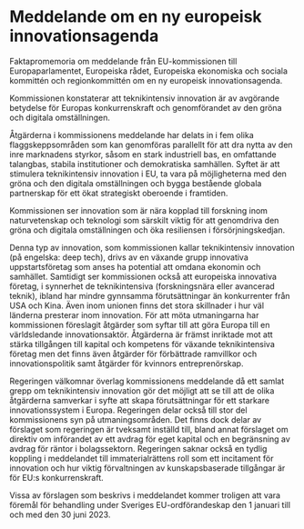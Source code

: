 # Meddelande om en ny europeisk innovationsagenda

Faktapromemoria om meddelande från EU\-kommissionen till Europaparlamentet, Europeiska rådet, Europeiska ekonomiska och sociala kommittén och regionkommittén om en ny europeisk innovationsagenda.

Kommissionen konstaterar att teknikintensiv innovation är av avgörande betydelse för Europas konkurrenskraft och genomförandet av den gröna och digitala omställningen.

Åtgärderna i kommissionens meddelande har delats in i fem olika flaggskeppsområden som kan genomföras parallellt för att dra nytta av den inre marknadens styrkor, såsom en stark industriell bas, en omfattande talangbas, stabila institutioner och demokratiska samhällen. Syftet är att stimulera teknikintensiv innovation i EU, ta vara på möjligheterna med den gröna och den digitala omställningen och bygga bestående globala partnerskap för ett ökat strategiskt oberoende i framtiden.

Kommissionen ser innovation som är nära kopplad till forskning inom naturvetenskap och teknologi som särskilt viktig för att genomdriva den gröna och digitala omställningen och öka resiliensen i försörjningskedjan.

Denna typ av innovation, som kommissionen kallar teknikintensiv innovation (på engelska: deep tech), drivs av en växande grupp innovativa uppstartsföretag som anses ha potential att omdana ekonomin och samhället. Samtidigt ser kommissionen också att europeiska innovativa företag, i synnerhet de teknikintensiva (forskningsnära eller avancerad teknik), ibland har mindre gynnsamma förutsättningar än konkurrenter från USA och Kina. Även inom unionen finns det stora skillnader i hur väl länderna presterar inom innovation. För att möta utmaningarna har kommissionen föreslagit åtgärder som syftar till att göra Europa till en världsledande innovationsaktör. Åtgärderna är främst inriktade mot att stärka tillgången till kapital och kompetens för växande teknikintensiva företag men det finns även åtgärder för förbättrade ramvillkor och innovationspolitik samt åtgärder för kvinnors entreprenörskap.

Regeringen välkomnar överlag kommissionens meddelande då ett samlat grepp om teknikintensiv innovation gör det möjligt att se till att de olika åtgärderna samverkar i syfte att skapa förutsättningar för ett starkare innovationssystem i Europa. Regeringen delar också till stor del kommissionens syn på utmaningsområden. Det finns dock delar av förslaget som regeringen är tveksamt inställd till, bland annat förslaget om direktiv om införandet av ett avdrag för eget kapital och en begränsning av avdrag för räntor i bolagssektorn. Regeringen saknar också en tydlig koppling i meddelandet till immaterialrättens roll som ett incitament för innovation och hur viktig förvaltningen av kunskapsbaserade tillgångar är för EU:s konkurrenskraft.

Vissa av förslagen som beskrivs i meddelandet kommer troligen att vara föremål för behandling under Sveriges EU\-ordförandeskap den 1 januari till och med den 30 juni 2023\.
